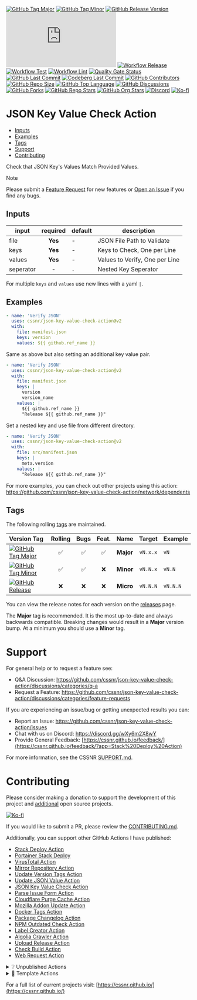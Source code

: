 [![GitHub Tag Major](https://img.shields.io/github/v/tag/cssnr/json-key-value-check-action?sort=semver&filter=!v*.*&logo=git&logoColor=white&labelColor=585858&label=%20)](https://github.com/cssnr/json-key-value-check-action/tags)
[![GitHub Tag Minor](https://img.shields.io/github/v/tag/cssnr/json-key-value-check-action?sort=semver&filter=!v*.*.*&logo=git&logoColor=white&labelColor=585858&label=%20)](https://github.com/cssnr/json-key-value-check-action/releases)
[![GitHub Release Version](https://img.shields.io/github/v/release/cssnr/json-key-value-check-action?logo=git&logoColor=white&labelColor=585858&label=%20)](https://github.com/cssnr/json-key-value-check-action/releases/latest)
[![GitHub Dist Size](https://img.shields.io/github/size/cssnr/json-key-value-check-action/dist%2Findex.js?logo=bookstack&logoColor=white&label=dist%20size)](https://github.com/cssnr/json-key-value-check-action/blob/master/src/index.ts)
[![Workflow Release](https://img.shields.io/github/actions/workflow/status/cssnr/json-key-value-check-action/release.yaml?logo=cachet&label=release)](https://github.com/cssnr/json-key-value-check-action/actions/workflows/release.yaml)
[![Workflow Test](https://img.shields.io/github/actions/workflow/status/cssnr/json-key-value-check-action/test.yaml?logo=cachet&label=test)](https://github.com/cssnr/json-key-value-check-action/actions/workflows/test.yaml)
[![Workflow Lint](https://img.shields.io/github/actions/workflow/status/cssnr/json-key-value-check-action/lint.yaml?logo=cachet&label=lint)](https://github.com/cssnr/json-key-value-check-action/actions/workflows/lint.yaml)
[![Quality Gate Status](https://sonarcloud.io/api/project_badges/measure?project=cssnr_json-key-value-check-action&metric=alert_status)](https://sonarcloud.io/summary/new_code?id=cssnr_json-key-value-check-action)
[![GitHub Last Commit](https://img.shields.io/github/last-commit/cssnr/json-key-value-check-action?logo=github&label=updated)](https://github.com/cssnr/json-key-value-check-action/pulse)
[![Codeberg Last Commit](https://img.shields.io/gitea/last-commit/cssnr/json-key-value-check-action/master?gitea_url=https%3A%2F%2Fcodeberg.org%2F&logo=codeberg&logoColor=white&label=updated)](https://codeberg.org/cssnr/json-key-value-check-action)
[![GitHub Contributors](https://img.shields.io/github/contributors/cssnr/json-key-value-check-action?logo=github)](https://github.com/cssnr/json-key-value-check-action/graphs/contributors)
[![GitHub Repo Size](https://img.shields.io/github/repo-size/cssnr/json-key-value-check-action?logo=bookstack&logoColor=white&label=repo%20size)](https://github.com/cssnr/json-key-value-check-action?tab=readme-ov-file#readme)
[![GitHub Top Language](https://img.shields.io/github/languages/top/cssnr/json-key-value-check-action?logo=htmx)](https://github.com/cssnr/json-key-value-check-action)
[![GitHub Discussions](https://img.shields.io/github/discussions/cssnr/json-key-value-check-action?logo=github)](https://github.com/cssnr/json-key-value-check-action/discussions)
[![GitHub Forks](https://img.shields.io/github/forks/cssnr/json-key-value-check-action?style=flat&logo=github)](https://github.com/cssnr/json-key-value-check-action/forks)
[![GitHub Repo Stars](https://img.shields.io/github/stars/cssnr/json-key-value-check-action?style=flat&logo=github)](https://github.com/cssnr/json-key-value-check-action/stargazers)
[![GitHub Org Stars](https://img.shields.io/github/stars/cssnr?style=flat&logo=github&label=org%20stars)](https://cssnr.github.io/)
[![Discord](https://img.shields.io/discord/899171661457293343?logo=discord&logoColor=white&label=discord&color=7289da)](https://discord.gg/wXy6m2X8wY)
[![Ko-fi](https://img.shields.io/badge/Ko--fi-72a5f2?logo=kofi&label=support)](https://ko-fi.com/cssnr)

# JSON Key Value Check Action

- [Inputs](#Inputs)
- [Examples](#Examples)
- [Tags](#Tags)
- [Support](#Support)
- [Contributing](#Contributing)

Check that JSON Key's Values Match Provided Values.

> [!NOTE]  
> Please submit a [Feature Request](https://github.com/cssnr/json-key-value-check-action/discussions/categories/feature-requests)
> for new features or [Open an Issue](https://github.com/cssnr/json-key-value-check-action/issues) if you find any bugs.

## Inputs

| input     | required | default | description                    |
| --------- | :------: | ------- | ------------------------------ |
| file      | **Yes**  | -       | JSON File Path to Validate     |
| keys      | **Yes**  | -       | Keys to Check, One per Line    |
| values    | **Yes**  | -       | Values to Verify, One per Line |
| seperator |    -     | `.`     | Nested Key Seperator           |

For multiple `keys` and `values` use new lines with a yaml `|`.

## Examples

```yaml
- name: 'Verify JSON'
  uses: cssnr/json-key-value-check-action@v2
  with:
    file: manifest.json
    keys: version
    values: ${{ github.ref_name }}
```

Same as above but also setting an additional key value pair.

```yaml
- name: 'Verify JSON'
  uses: cssnr/json-key-value-check-action@v2
  with:
    file: manifest.json
    keys: |
      version
      version_name
    values: |
      ${{ github.ref_name }}
      "Release ${{ github.ref_name }}"
```

Set a nested key and use file from different directory.

```yaml
- name: 'Verify JSON'
  uses: cssnr/json-key-value-check-action@v2
  with:
    file: src/manifest.json
    keys: |
      meta.version
    values: |
      "Release ${{ github.ref_name }}"
```

For more examples, you can check out other projects using this action:  
https://github.com/cssnr/json-key-value-check-action/network/dependents

## Tags

The following rolling [tags](https://github.com/cssnr/json-key-value-check-action/tags) are maintained.

| Version&nbsp;Tag                                                                                                                                                                                                                | Rolling | Bugs | Feat. |   Name    |  Target  | Example  |
| :------------------------------------------------------------------------------------------------------------------------------------------------------------------------------------------------------------------------------ | :-----: | :--: | :---: | :-------: | :------: | :------- |
| [![GitHub Tag Major](https://img.shields.io/github/v/tag/cssnr/json-key-value-check-action?sort=semver&filter=!v*.*&style=for-the-badge&label=%20&color=44cc10)](https://github.com/cssnr/json-key-value-check-action/releases) |   ✅    |  ✅  |  ✅   | **Major** | `vN.x.x` | `vN`     |
| [![GitHub Tag Minor](https://img.shields.io/github/v/tag/cssnr/json-key-value-check-action?sort=semver&filter=!v*.*.*&style=for-the-badge&label=%20&color=blue)](https://github.com/cssnr/json-key-value-check-action/releases) |   ✅    |  ✅  |  ❌   | **Minor** | `vN.N.x` | `vN.N`   |
| [![GitHub Release](https://img.shields.io/github/v/release/cssnr/json-key-value-check-action?style=for-the-badge&label=%20&color=red)](https://github.com/cssnr/json-key-value-check-action/releases)                           |   ❌    |  ❌  |  ❌   | **Micro** | `vN.N.N` | `vN.N.N` |

You can view the release notes for each version on the [releases](https://github.com/cssnr/json-key-value-check-action/releases) page.

The **Major** tag is recommended. It is the most up-to-date and always backwards compatible.
Breaking changes would result in a **Major** version bump. At a minimum you should use a **Minor** tag.

# Support

For general help or to request a feature see:

- Q&A Discussion: https://github.com/cssnr/json-key-value-check-action/discussions/categories/q-a
- Request a Feature: https://github.com/cssnr/json-key-value-check-action/discussions/categories/feature-requests

If you are experiencing an issue/bug or getting unexpected results you can:

- Report an Issue: https://github.com/cssnr/json-key-value-check-action/issues
- Chat with us on Discord: https://discord.gg/wXy6m2X8wY
- Provide General Feedback: [https://cssnr.github.io/feedback/](https://cssnr.github.io/feedback/?app=Stack%20Deploy%20Action)

For more information, see the CSSNR [SUPPORT.md](https://github.com/cssnr/.github/blob/master/.github/SUPPORT.md#support).

# Contributing

Please consider making a donation to support the development of this project
and [additional](https://cssnr.com/) open source projects.

[![Ko-fi](https://ko-fi.com/img/githubbutton_sm.svg)](https://ko-fi.com/cssnr)

If you would like to submit a PR, please review the [CONTRIBUTING.md](#contributing-ov-file).

Additionally, you can support other GitHub Actions I have published:

- [Stack Deploy Action](https://github.com/cssnr/stack-deploy-action?tab=readme-ov-file#readme)
- [Portainer Stack Deploy](https://github.com/cssnr/portainer-stack-deploy-action?tab=readme-ov-file#readme)
- [VirusTotal Action](https://github.com/cssnr/virustotal-action?tab=readme-ov-file#readme)
- [Mirror Repository Action](https://github.com/cssnr/mirror-repository-action?tab=readme-ov-file#readme)
- [Update Version Tags Action](https://github.com/cssnr/update-version-tags-action?tab=readme-ov-file#readme)
- [Update JSON Value Action](https://github.com/cssnr/update-json-value-action?tab=readme-ov-file#readme)
- [JSON Key Value Check Action](https://github.com/cssnr/json-key-value-check-action?tab=readme-ov-file#readme)
- [Parse Issue Form Action](https://github.com/cssnr/parse-issue-form-action?tab=readme-ov-file#readme)
- [Cloudflare Purge Cache Action](https://github.com/cssnr/cloudflare-purge-cache-action?tab=readme-ov-file#readme)
- [Mozilla Addon Update Action](https://github.com/cssnr/mozilla-addon-update-action?tab=readme-ov-file#readme)
- [Docker Tags Action](https://github.com/cssnr/docker-tags-action?tab=readme-ov-file#readme)
- [Package Changelog Action](https://github.com/cssnr/package-changelog-action?tab=readme-ov-file#readme)
- [NPM Outdated Check Action](https://github.com/cssnr/npm-outdated-action?tab=readme-ov-file#readme)
- [Label Creator Action](https://github.com/cssnr/label-creator-action?tab=readme-ov-file#readme)
- [Algolia Crawler Action](https://github.com/cssnr/algolia-crawler-action?tab=readme-ov-file#readme)
- [Upload Release Action](https://github.com/cssnr/upload-release-action?tab=readme-ov-file#readme)
- [Check Build Action](https://github.com/cssnr/check-build-action?tab=readme-ov-file#readme)
- [Web Request Action](https://github.com/cssnr/web-request-action?tab=readme-ov-file#readme)

<details><summary>❔ Unpublished Actions</summary>

These actions are not published on the Marketplace, but may be useful.

Generic Actions:

- [cssnr/draft-release-action](https://github.com/cssnr/draft-release-action) - Keep a draft release ready to publish.
- [cssnr/env-json-action](https://github.com/cssnr/env-json-action) - Convert env file to json or vice versa.
- [cssnr/get-commit-action](https://github.com/cssnr/get-commit-action) - Get the current commit with full details.

Specific Actions:

- [cssnr/push-artifacts-action](https://github.com/cssnr/push-artifacts-action) - Sync's artifacts to a remote host.
- [smashedr/update-release-notes-action](https://github.com/smashedr/update-release-notes-action) - Update release notes.

---

</details>

<details><summary>📝 Template Actions</summary>

These are basic action templates that I use for creating new actions.

- [js-test-action](https://github.com/smashedr/js-test-action?tab=readme-ov-file#readme) - JavaScript
- [py-test-action](https://github.com/smashedr/py-test-action?tab=readme-ov-file#readme) - Python
- [ts-test-action](https://github.com/smashedr/ts-test-action?tab=readme-ov-file#readme) - TypeScript
- [docker-test-action](https://github.com/smashedr/docker-test-action?tab=readme-ov-file#readme) - Docker Image

Note: The `docker-test-action` builds, runs and pushes images to [GitHub Container Registry](https://docs.github.com/en/packages/working-with-a-github-packages-registry/working-with-the-container-registry).

---

</details>

For a full list of current projects visit: [https://cssnr.github.io/](https://cssnr.github.io/)
